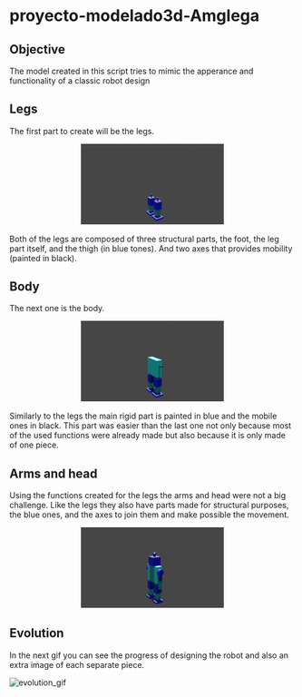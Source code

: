 # proyecto-modelado3d-Amglega

## Objective

The model created in this script tries to mimic the apperance and functionality of a classic robot design

## Legs

The first part to create will be the legs.

<p align="center">
<img src="./legs.png" width="50%" height="50%">
</p align>

Both of the legs are composed of three structural parts, the foot, the leg part itself, and the thigh (in blue tones). And two axes that provides mobility (painted in black).

## Body

The next one is the body.

<p align="center">
<img src="./body_legs.png" width="50%" height="50%">
</p align>

Similarly to the legs the main rigid part is painted in blue and the mobile ones in black. 
This part was easier than the last one not only because most of the used functions were already made but also because it is only made of one piece.

## Arms and head

Using the functions created for the legs the arms and head were not a big challenge. Like the legs they also have parts made for structural purposes, the blue ones, and the axes to join them and make possible the movement.

<p align="center">
<img src="./finished.png" width="50%" height="50%">
</p align>


## Evolution

In the next gif you can see the progress of designing the robot and also an extra image of each separate piece.

![evolution_gif](./robot_evolution)
